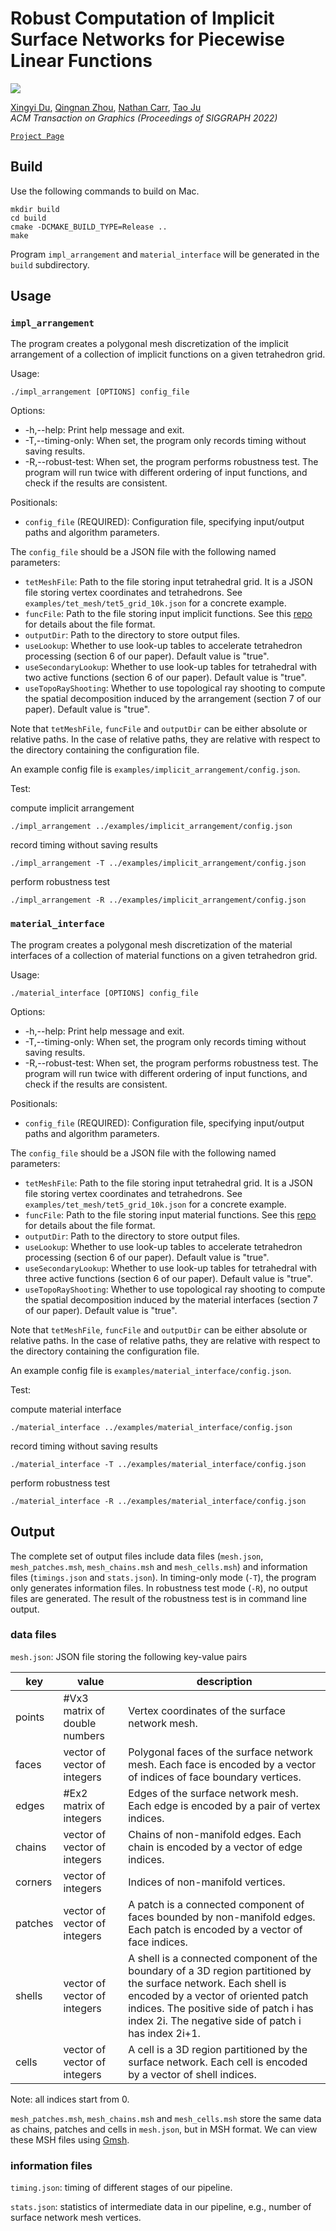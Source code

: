 # Robust Computation of Implicit Surface Networks for Piecewise Linear Functions

![](https://user-images.githubusercontent.com/3606672/187550647-900c8e12-bd57-4270-97da-15a0180e0c39.png)

[Xingyi Du](https://duxingyi-charles.github.io/), [Qingnan Zhou](https://research.adobe.com/person/qingnan-zhou/),  [Nathan Carr](https://research.adobe.com/person/nathan-carr/), [Tao Ju](https://www.cse.wustl.edu/~taoju/)
<br/>*ACM Transaction on Graphics (Proceedings of SIGGRAPH 2022)*<br/>

[`Project Page`](https://duxingyi-charles.github.io/publication/robust-computation-of-implicit-surface-networks-for-piecewise-linear-functions/)

## Build

Use the following commands to build on Mac.

    mkdir build
    cd build
    cmake -DCMAKE_BUILD_TYPE=Release ..
    make

Program `impl_arrangement` and `material_interface` will be generated in the `build` subdirectory.

## Usage

### `impl_arrangement`

The program creates a polygonal mesh discretization of the implicit arrangement of a collection of implicit functions on a given tetrahedron grid.

Usage: 

    ./impl_arrangement [OPTIONS] config_file

Options:
- -h,--help: Print help message and exit.
- -T,--timing-only: When set, the program only records timing without saving results.
- -R,--robust-test: When set, the program performs robustness test. The program will run twice with different ordering of input functions, and check if the results are consistent.

Positionals:
- `config_file` (REQUIRED): Configuration file, specifying input/output paths and algorithm parameters.

The `config_file` should be a JSON file with the following named parameters:
- `tetMeshFile`: Path to the file storing input tetrahedral grid. It is a JSON file storing vertex coordinates and tetrahedrons. See `examples/tet_mesh/tet5_grid_10k.json` for a concrete example.
- `funcFile`: Path to the file storing input implicit functions. See this [repo](https://github.com/duxingyi-charles/implicit_functions) for details about the file format.
- `outputDir`: Path to the directory to store output files.
- `useLookup`: Whether to use look-up tables to accelerate tetrahedron processing (section 6 of our paper). Default value is "true".
- `useSecondaryLookup`: Whether to use look-up tables for tetrahedral with two active functions (section 6 of our paper). Default value is "true".
- `useTopoRayShooting`: Whether to use topological ray shooting to compute the spatial decomposition induced by the arrangement (section 7 of our paper). Default value is "true".

Note that `tetMeshFile`, `funcFile` and `outputDir` can be either absolute
or relative paths.  In the case of relative paths, they are relative with
respect to the directory containing the configuration file.

An example config file is `examples/implicit_arrangement/config.json`.

Test:

compute implicit arrangement

    ./impl_arrangement ../examples/implicit_arrangement/config.json

record timing without saving results

    ./impl_arrangement -T ../examples/implicit_arrangement/config.json

perform robustness test

    ./impl_arrangement -R ../examples/implicit_arrangement/config.json

### `material_interface`

The program creates a polygonal mesh discretization of the material interfaces of a collection of material functions on a given tetrahedron grid.

Usage:

    ./material_interface [OPTIONS] config_file

Options:
- -h,--help: Print help message and exit.
- -T,--timing-only: When set, the program only records timing without saving results.
- -R,--robust-test: When set, the program performs robustness test. The program will run twice with different ordering of input functions, and check if the results are consistent.

Positionals:
- `config_file` (REQUIRED): Configuration file, specifying input/output paths and algorithm parameters.

The `config_file` should be a JSON file with the following named parameters:
- `tetMeshFile`: Path to the file storing input tetrahedral grid. It is a JSON file storing vertex coordinates and tetrahedrons. See `examples/tet_mesh/tet5_grid_10k.json` for a concrete example.
- `funcFile`: Path to the file storing input material functions. See this [repo](https://github.com/duxingyi-charles/implicit_functions) for details about the file format.
- `outputDir`: Path to the directory to store output files.
- `useLookup`: Whether to use look-up tables to accelerate tetrahedron processing (section 6 of our paper). Default value is "true".
- `useSecondaryLookup`: Whether to use look-up tables for tetrahedral with three active functions (section 6 of our paper). Default value is "true".
- `useTopoRayShooting`: Whether to use topological ray shooting to compute the spatial decomposition induced by the material interfaces (section 7 of our paper). Default value is "true".

Note that `tetMeshFile`, `funcFile` and `outputDir` can be either absolute
or relative paths.  In the case of relative paths, they are relative with
respect to the directory containing the configuration file.

An example config file is `examples/material_interface/config.json`.

Test:

compute material interface

    ./material_interface ../examples/material_interface/config.json

record timing without saving results

    ./material_interface -T ../examples/material_interface/config.json

perform robustness test

    ./material_interface -R ../examples/material_interface/config.json

## Output

The complete set of output files include data files (`mesh.json`, `mesh_patches.msh`, `mesh_chains.msh` and `mesh_cells.msh`)
and information files (`timings.json` and `stats.json`). In timing-only mode (`-T`), the program only generates information files.
In robustness test mode (`-R`), no output files are generated. The result of the robustness test is in command line output.

### data files

`mesh.json`:
JSON file storing the following key-value pairs

| key     | value                         | description                                                                                                                                                                                                                                              |
|---------|-------------------------------|----------------------------------------------------------------------------------------------------------------------------------------------------------------------------------------------------------------------------------------------------------|
| points  | #Vx3 matrix of double numbers | Vertex coordinates of the surface network mesh.                                                                                                                                                                                                          |
| faces   | vector of vector of integers  | Polygonal faces of the surface network mesh. Each face is encoded by a vector of indices of face boundary vertices.                                                                                                                                      |
| edges   | #Ex2 matrix of integers       | Edges of the surface network mesh. Each edge is encoded by a pair of vertex indices.                                                                                                                                                                     |
| chains  | vector of vector of integers  | Chains of non-manifold edges. Each chain is encoded by a vector of edge indices.                                                                                                                                                                         |
| corners | vector of integers            | Indices of non-manifold vertices.                                                                                                                                                                                                                        |
| patches | vector of vector of integers  | A patch is a connected component of faces bounded by non-manifold edges.  Each patch is encoded by a vector of face indices.                                                                                                                             |
| shells  | vector of vector of integers  | A shell is a connected component of the boundary of a 3D region partitioned by the surface network. Each shell is encoded by a vector of oriented patch indices. The positive side of patch i has index 2i. The negative side of patch i has index 2i+1. |
| cells   | vector of vector of integers  | A cell is a 3D region partitioned by the surface network. Each cell is encoded by a vector of shell indices.                                                                                                                                             |

Note: all indices start from 0.

`mesh_patches.msh`, `mesh_chains.msh` and `mesh_cells.msh` store the same data as chains, patches and cells in `mesh.json`, but in MSH format.
We can view these MSH files using [Gmsh](https://gmsh.info/).

### information files

`timing.json`: timing of different stages of our pipeline.

`stats.json`: statistics of intermediate data in our pipeline, e.g., number of surface network mesh vertices.
